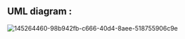 ## UML diagram :
![145264460-98b942fb-c666-40d4-8aee-518755906c9e](https://user-images.githubusercontent.com/92247904/145280960-3f17cbd5-fa1a-4140-a6df-b35e0cf2834c.png)
